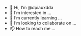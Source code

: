 - 👋 Hi, I’m @dpiauxdda
- 👀 I’m interested in ...
- 🌱 I’m currently learning ...
- 💞️ I’m looking to collaborate on ...
- 📫 How to reach me ...

<!---
dpiauxdda/dpiauxdda is a ✨ special ✨ repository because its `README.md` (this file) appears on your GitHub profile.
You can click the Preview link to take a look at your changes.
--->
